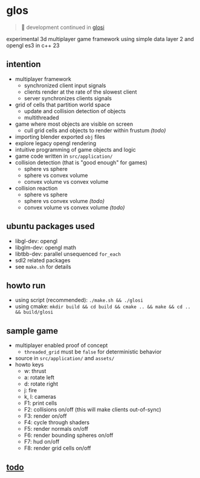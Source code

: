 # glos

> :bell: development continued in [glosi](https://github.com/calint/glosi)

experimental 3d multiplayer game framework using simple data layer 2 and opengl
es3 in c++ 23

## intention

* multiplayer framework
  * synchronized client input signals
  * clients render at the rate of the slowest client
  * server synchronizes clients signals
* grid of cells that partition world space
  * update and collision detection of objects
  * multithreaded
* game where most objects are visible on screen
  * cull grid cells and objects to render within frustum _(todo)_
* importing blender exported `obj` files
* explore legacy opengl rendering
* intuitive programming of game objects and logic
* game code written in `src/application/`
* collision detection (that is "good enough" for games)
  * sphere vs sphere
  * sphere vs convex volume
  * convex volume vs convex volume
* collision reaction
  * sphere vs sphere
  * sphere vs convex volume _(todo)_
  * convex volume vs convex volume _(todo)_

## ubuntu packages used

* libgl-dev: opengl
* libglm-dev: opengl math
* libtbb-dev: parallel unsequenced `for_each`
* sdl2 related packages
* see `make.sh` for details

## howto run

* using script (recommended): `./make.sh && ./glosi`
* using cmake: `mkdir build && cd build && cmake .. && make && cd .. && build/glosi`

## sample game

* multiplayer enabled proof of concept
  * `threaded_grid` must be `false` for deterministic behavior
* source in `src/application/` and `assets/`
* howto keys
  * w: thrust
  * a: rotate left
  * d: rotate right
  * j: fire
  * k, l: cameras
  * F1: print cells
  * F2: collisions on/off (this will make clients out-of-sync)
  * F3: render on/off
  * F4: cycle through shaders
  * F5: render normals on/off
  * F6: render bounding spheres on/off
  * F7: hud on/off
  * F8: render grid cells on/off

## [todo](https://github.com/calint/glosi/blob/main/notes/todo.txt)
